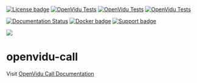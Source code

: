 [![License badge](https://img.shields.io/badge/license-Apache2-orange.svg)](http://www.apache.org/licenses/LICENSE-2.0)
[![OpenVidu Tests](https://github.com/OpenVidu/openvidu/actions/workflows/openvidu-ce-test.yml/badge.svg)](https://github.com/OpenVidu/openvidu/actions/workflows/openvidu-ce-test.yml)
[![OpenVidu Tests](https://github.com/OpenVidu/openvidu/actions/workflows/openvidu-components-angular-E2E.yml/badge.svg)](https://github.com/OpenVidu/openvidu/actions/workflows/openvidu-components-angular-E2E.yml)
[![OpenVidu Tests](https://github.com/OpenVidu/openvidu-call/actions/workflows/openvidu-call-e2e-test.yml/badge.svg)](https://github.com/OpenVidu/openvidu-call/actions/workflows/openvidu-call-e2e-test.yml)

[![Documentation Status](https://readthedocs.org/projects/openvidu/badge/?version=stable)](https://docs.openvidu.io/en/stable/?badge=stable)
[![Docker badge](https://img.shields.io/docker/pulls/fiware/orion.svg)](https://hub.docker.com/r/openvidu/openvidu-call/)
[![Support badge](https://img.shields.io/badge/support-sof-yellowgreen.svg)](https://openvidu.discourse.group/)

[![][openvidulogo]](http://openvidu.io)

# openvidu-call

[openvidulogo]: https://secure.gravatar.com/avatar/5daba1d43042f2e4e85849733c8e5702?s=120

Visit [OpenVidu Call Documentation](https://openvidu.io/openvidu-call)
